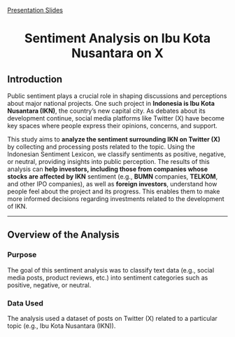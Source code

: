 [Presentation Slides](https://www.canva.com/design/DAGfFqVvYpM/f2zDqVrYgeR6MdzB2UfBCg/edit)

<div align="center">
  <h1><b>Sentiment Analysis on Ibu Kota Nusantara on X</b></h1>
</div>

## **Introduction**  
Public sentiment plays a crucial role in shaping discussions and perceptions about major national projects. One such project in **Indonesia is Ibu Kota Nusantara (IKN)**, the country’s new capital city. As debates about its development continue, social media platforms like Twitter (X) have become key spaces where people express their opinions, concerns, and support.

This study aims to **analyze the sentiment surrounding IKN on Twitter (X)** by collecting and processing posts related to the topic. Using the Indonesian Sentiment Lexicon, we classify sentiments as positive, negative, or neutral, providing insights into public perception. The results of this analysis can **help investors, including those from companies whose stocks are affected by IKN** sentiment (e.g., **BUMN** companies, **TELKOM**, and other IPO companies), as well as **foreign investors**, understand how people feel about the project and its progress. This enables them to make more informed decisions regarding investments related to the development of IKN.

---

## **Overview of the Analysis**  
### **Purpose**  
The goal of this sentiment analysis was to classify text data (e.g., social media posts, product reviews, etc.) into sentiment categories such as positive, negative, or neutral.

### **Data Used**  
The analysis used a dataset of posts on Twitter (X) related to a particular topic (e.g., Ibu Kota Nusantara (IKN)).
